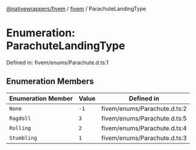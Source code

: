 [@nativewrappers/fivem](../../README.md) / [fivem](../README.md) / ParachuteLandingType

# Enumeration: ParachuteLandingType

Defined in: fivem/enums/Parachute.d.ts:1

## Enumeration Members

| Enumeration Member | Value | Defined in |
| ------ | ------ | ------ |
| <a id="none"></a> `None` | `-1` | fivem/enums/Parachute.d.ts:2 |
| <a id="ragdoll"></a> `Ragdoll` | `3` | fivem/enums/Parachute.d.ts:5 |
| <a id="rolling"></a> `Rolling` | `2` | fivem/enums/Parachute.d.ts:4 |
| <a id="stumbling"></a> `Stumbling` | `1` | fivem/enums/Parachute.d.ts:3 |
